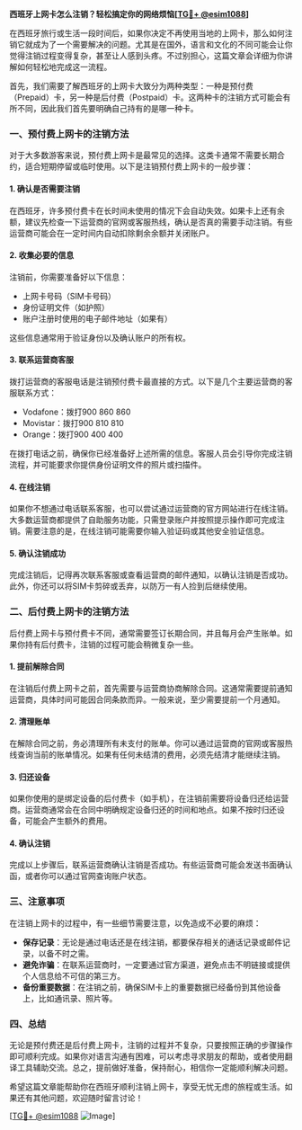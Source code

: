 **西班牙上网卡怎么注销？轻松搞定你的网络烦恼[[TG💪+ @esim1088](https://t.me/s/esim1088)]**

在西班牙旅行或生活一段时间后，如果你决定不再使用当地的上网卡，那么如何注销它就成为了一个需要解决的问题。尤其是在国外，语言和文化的不同可能会让你觉得注销过程变得复杂，甚至让人感到头疼。不过别担心，这篇文章会详细为你讲解如何轻松地完成这一流程。

首先，我们需要了解西班牙的上网卡大致分为两种类型：一种是预付费（Prepaid）卡，另一种是后付费（Postpaid）卡。这两种卡的注销方式可能会有所不同，因此我们首先要明确自己持有的是哪一种卡。

### **一、预付费上网卡的注销方法**

对于大多数游客来说，预付费上网卡是最常见的选择。这类卡通常不需要长期合约，适合短期停留或临时使用。以下是注销预付费上网卡的一般步骤：

#### **1. 确认是否需要注销**
在西班牙，许多预付费卡在长时间未使用的情况下会自动失效。如果卡上还有余额，建议先检查一下运营商的官网或客服热线，确认是否真的需要手动注销。有些运营商可能会在一定时间内自动扣除剩余余额并关闭账户。

#### **2. 收集必要的信息**
注销前，你需要准备好以下信息：
- 上网卡号码（SIM卡号码）
- 身份证明文件（如护照）
- 账户注册时使用的电子邮件地址（如果有）

这些信息通常用于验证身份以及确认账户的所有权。

#### **3. 联系运营商客服**
拨打运营商的客服电话是注销预付费卡最直接的方式。以下是几个主要运营商的客服联系方式：
- Vodafone：拨打900 860 860
- Movistar：拨打900 810 810
- Orange：拨打900 400 400

在拨打电话之前，确保你已经准备好上述所需的信息。客服人员会引导你完成注销流程，并可能要求你提供身份证明文件的照片或扫描件。

#### **4. 在线注销**
如果你不想通过电话联系客服，也可以尝试通过运营商的官方网站进行在线注销。大多数运营商都提供了自助服务功能，只需登录账户并按照提示操作即可完成注销。需要注意的是，在线注销可能需要你输入验证码或其他安全验证信息。

#### **5. 确认注销成功**
完成注销后，记得再次联系客服或查看运营商的邮件通知，以确认注销是否成功。此外，你还可以将SIM卡剪碎或丢弃，以防万一有人捡到后继续使用。

### **二、后付费上网卡的注销方法**

后付费上网卡与预付费卡不同，通常需要签订长期合同，并且每月会产生账单。如果你持有后付费卡，注销的过程可能会稍微复杂一些。

#### **1. 提前解除合同**
在注销后付费上网卡之前，首先需要与运营商协商解除合同。这通常需要提前通知运营商，具体时间可能因合同条款而异。一般来说，至少需要提前一个月通知。

#### **2. 清理账单**
在解除合同之前，务必清理所有未支付的账单。你可以通过运营商的官网或客服热线查询当前的账单情况。如果有任何未结清的费用，必须先结清才能继续注销。

#### **3. 归还设备**
如果你使用的是绑定设备的后付费卡（如手机），在注销前需要将设备归还给运营商。运营商通常会在合同中明确规定设备归还的时间和地点。如果不按时归还设备，可能会产生额外的费用。

#### **4. 确认注销**
完成以上步骤后，联系运营商确认注销是否成功。有些运营商可能会发送书面确认函，或者你可以通过官网查询账户状态。

### **三、注意事项**

在注销上网卡的过程中，有一些细节需要注意，以免造成不必要的麻烦：
- **保存记录**：无论是通过电话还是在线注销，都要保存相关的通话记录或邮件记录，以备不时之需。
- **避免诈骗**：在联系运营商时，一定要通过官方渠道，避免点击不明链接或提供个人信息给不可信的第三方。
- **备份重要数据**：在注销之前，确保SIM卡上的重要数据已经备份到其他设备上，比如通讯录、照片等。

### **四、总结**

无论是预付费还是后付费上网卡，注销的过程并不复杂，只要按照正确的步骤操作即可顺利完成。如果你对语言沟通有困难，可以考虑寻求朋友的帮助，或者使用翻译工具辅助交流。总之，提前做好准备，保持耐心，相信你一定能顺利解决问题。

希望这篇文章能帮助你在西班牙顺利注销上网卡，享受无忧无虑的旅程或生活。如果还有其他问题，欢迎随时留言讨论！

[[TG💪+ @esim1088](https://t.me/s/esim1088) ![Image](https://i.postimg.cc/4NQfJmqS/Snipaste-2025-05-13-00-14-12.png)]